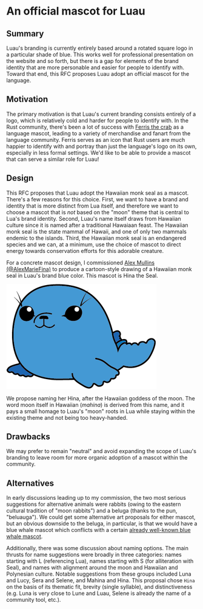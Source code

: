 # An official mascot for Luau

## Summary

Luau's branding is currently entirely based around a rotated square logo in a particular shade of blue.
This works well for professional presentation on the website and so forth, but there is a gap for
elements of the brand identity that are more personable and easier for people to identify with. Toward
that end, this RFC proposes Luau adopt an official mascot for the language.

## Motivation

The primary motivation is that Luau's current branding consists entirely of a logo, which is relatively
cold and harder for people to identify with. In the Rust community, there's been a lot of success with
[Ferris the crab](https://www.rustacean.net/) as a language mascot, leading to a variety of merchandise
and fanart from the language community. Ferris serves as an icon that Rust users are much happier to
identify with and portray than just the language's logo on its own, especially in less formal settings.
We'd like to be able to provide a mascot that can serve a similar role for Luau!

## Design

This RFC proposes that Luau adopt the Hawaiian monk seal as a mascot. There's a few reasons for this
choice. First, we want to have a brand and identity that is more distinct from Lua itself, and 
therefore we want to choose a mascot that is _not_ based on the "moon" theme that is central to
Lua's brand identity. Second, Luau's name itself draws from Hawaiian culture since it is named after
a traditional Hawaiaan feast. The Hawaiian monk seal is the state mammal of Hawaii, and one of only
two mammals endemic to the islands. Third, the Hawaiian monk seal is an endangered species and we
can, at a minimum, use the choice of mascot to direct energy towards conservation efforts for this
adorable creature.

For a concrete mascot design, I commissioned [Alex Mullins (@AlexMarieFina)](https://github.com/AlexMarieFina)
to produce a cartoon-style drawing of a Hawaiian monk seal in Luau's brand blue color. 
This mascot is Hina the Seal.

![Hina the Seal](mascot.png)

We propose naming her Hina, after the Hawaiian goddess of the moon. The word moon itself in Hawaiian
(_mahina_) is derived from this name, and it pays a small homage to Luau's "moon" roots in Lua
while staying within the existing theme and not being too heavy-handed.

## Drawbacks

We may prefer to remain "neutral" and avoid expanding the scope of Luau's branding to leave room for
more organic adoption of a mascot within the community. 

## Alternatives

In early discussions leading up to my commission, the two most serious suggestions for alternative
animals were rabbits (owing to the eastern cultural tradition of "moon rabbits") and a beluga
(thanks to the pun, "beluauga"). We could get some alternative art proposals for either mascot, but
an obvious downside to the beluga, in particular, is that we would have a blue whale mascot which
conflicts with a certain [already well-known blue whale mascot](https://docker.com).

Additionally, there was some discussion about naming options. The main thrusts for name suggestions
were broadly in three categories: names starting with L (referencing Lua), names starting with S
(for alliteration with Seal), and names with alignment around the moon and Hawaiian and Polynesian
culture. Notable suggestions from these groups included Luna and Lucy, Sera and Selene, 
and Mahina and Hina. This proposal chose `Hina` on the basis of its thematic fit, brevity (single
syllable), and distinctiveness (e.g. Luna is very close to Lune and Luau, Selene is already the name
of a community tool, etc.).
